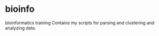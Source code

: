 # bioinfo
bioinformatics training
Contains my scripts for parsing and clustering and analyzing data.
